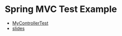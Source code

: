 # Spring MVC Test Example

* [MyControllerTest](src/test/java/MyControllerTest.java)
* [slides](http://martiner.github.io/spring-mvc-test/)